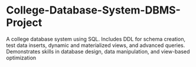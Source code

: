 # College-Database-System-DBMS-Project
A college database system using SQL. Includes DDL for schema creation, test data inserts, dynamic and materialized views, and advanced queries. Demonstrates skills in database design, data manipulation, and view-based optimization

